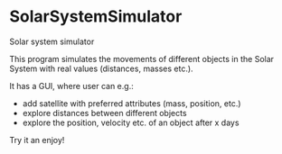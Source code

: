 # SolarSystemSimulator
Solar system simulator

This program simulates the movements of different objects in the Solar System with real values (distances, masses etc.).

It has a GUI, where user can e.g.:
- add satellite with preferred attributes (mass, position, etc.)
- explore distances between different objects
- explore the position, velocity etc. of an object after x days

Try it an enjoy!
